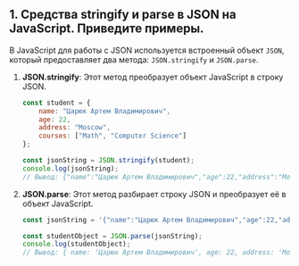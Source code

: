 ## 1. Средства stringify и parse в JSON на JavaScript. Приведите примеры.

В JavaScript для работы с JSON используется встроенный объект `JSON`, который предоставляет два метода: `JSON.stringify` и `JSON.parse`.

1. **JSON.stringify**: Этот метод преобразует объект JavaScript в строку JSON.
   ```javascript
   const student = {
       name: "Царюк Артем Владимирович",
       age: 22,
       address: "Moscow",
       courses: ["Math", "Computer Science"]
   };

   const jsonString = JSON.stringify(student);
   console.log(jsonString);
   // Вывод: {"name":"Царюк Артем Владимирович","age":22,"address":"Moscow","courses":["Math","Computer Science"]}
   ```

2. **JSON.parse**: Этот метод разбирает строку JSON и преобразует её в объект JavaScript.
   ```javascript
   const jsonString = '{"name":"Царюк Артем Владимирович","age":22,"address":"Moscow","courses":["Math","Computer Science"]}';
   
   const studentObject = JSON.parse(jsonString);
   console.log(studentObject);
   // Вывод: { name: 'Царюк Артем Владимирович', age: 22, address: 'Moscow', courses: [ 'Math', 'Computer Science' ] }
   ```
